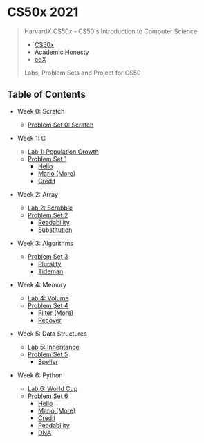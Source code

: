 # CS50x 2021

> HarvardX CS50x - CS50's Introduction to Computer Science
>
> - [CS50x](https://cs50.harvard.edu/x/2021/)
> - [Academic Honesty](https://cs50.harvard.edu/x/2021/honesty/)
> - [edX](https://cs50.edx.org)
>
> Labs, Problem Sets and Project for CS50

## Table of Contents

- Week 0: Scratch
    - [Problem Set 0: Scratch](https://scratch.mit.edu/projects/595678743)

- Week 1: C
    - [Lab 1: Population Growth](/lab1/population)
    - [Problem Set 1](/pset1)
        - [Hello](/pset1/hello)
        - [Mario (More)](/pset1/mario)
        - [Credit](/pset1/credit)

- Week 2: Array
    - [Lab 2: Scrabble](/lab2/scrabble)
    - [Problem Set 2](/pset2)
        - [Readability](/pset2/readability)
        - [Substitution](/pset2/substitution)

- Week 3: Algorithms
    - [Problem Set 3](/pset3)
        - [Plurality](/pset3/plurality)
        - [Tideman](/pset3/tideman)

- Week 4: Memory
    - [Lab 4: Volume](/lab4)
    - [Problem Set 4](/pset4)
        - [Filter (More)](/pset4/filter)
        - [Recover](/pset4/recover)

- Week 5: Data Structures
    - [Lab 5: Inheritance](/lab5)
    - [Problem Set 5](/pset5)
        - [Speller](/pset5/speller)

- Week 6: Python
    - [Lab 6: World Cup](/lab6)
    - [Problem Set 6](/pset6)
        - [Hello](/pset6/hello)
        - [Mario (More)](/pset6/mario)
        - [Credit](/pset6/credit)
        - [Readability](/pset6/readability)
        - [DNA](/pset6/dna)
